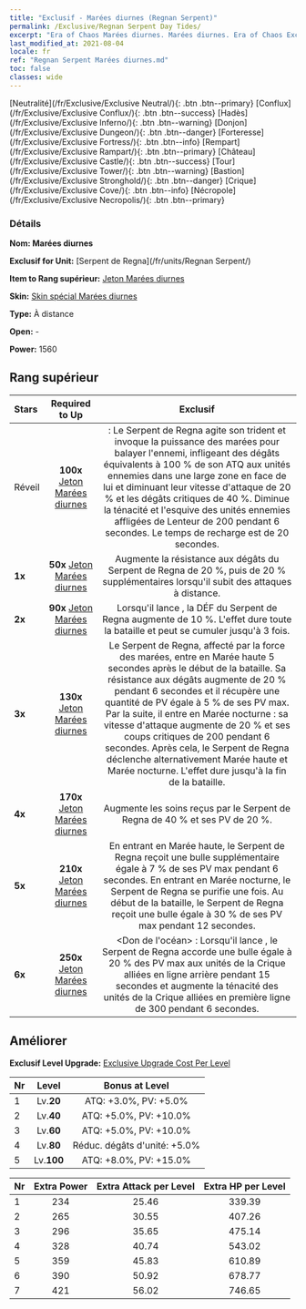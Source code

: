 ```yaml
---
title: "Exclusif - Marées diurnes (Regnan Serpent)"
permalink: /Exclusive/Regnan Serpent Day Tides/
excerpt: "Era of Chaos Marées diurnes. Marées diurnes. Era of Chaos Exclusif Marées diurnes. Serpent de Regna Exclusif."
last_modified_at: 2021-08-04
locale: fr
ref: "Regnan Serpent Marées diurnes.md"
toc: false
classes: wide
---
```

 [Neutralité](/fr/Exclusive/Exclusive Neutral/){: .btn .btn--primary} [Conflux](/fr/Exclusive/Exclusive Conflux/){: .btn .btn--success} [Hadès](/fr/Exclusive/Exclusive Inferno/){: .btn .btn--warning} [Donjon](/fr/Exclusive/Exclusive Dungeon/){: .btn .btn--danger} [Forteresse](/fr/Exclusive/Exclusive Fortress/){: .btn .btn--info} [Rempart](/fr/Exclusive/Exclusive Rampart/){: .btn .btn--primary} [Château](/fr/Exclusive/Exclusive Castle/){: .btn .btn--success} [Tour](/fr/Exclusive/Exclusive Tower/){: .btn .btn--warning} [Bastion](/fr/Exclusive/Exclusive Stronghold/){: .btn .btn--danger} [Crique](/fr/Exclusive/Exclusive Cove/){: .btn .btn--info} [Nécropole](/fr/Exclusive/Exclusive Necropolis/){: .btn .btn--primary} 

### Détails
 **Nom: Marées diurnes** 

 **Exclusif for Unit:** [Serpent de Regna](/fr/units/Regnan Serpent/) 

 **Item to Rang supérieur:** [Jeton Marées diurnes](/ItemsFR/con_1003/)

 **Skin:** [Skin spécial Marées diurnes](/ItemsFR/con_671/)

 **Type:** À distance

 **Open:** -

 **Power:** 1560

## Rang supérieur

  |     Stars    |  Required to Up | Exclusif |
  |:-------------|:---------------:|:---------------:|
  |  Réveil  | **100x** [Jeton Marées diurnes](/ItemsFR/con_1003/) | <Torrent infini> : Le Serpent de Regna agite son trident et invoque la puissance des marées pour balayer l'ennemi, infligeant des dégâts équivalents à 100 % de son ATQ aux unités ennemies dans une large zone en face de lui et diminuant leur vitesse d'attaque de 20 % et les dégâts critiques de 40 %. Diminue la ténacité et l'esquive des unités ennemies affligées de Lenteur de 200 pendant 6 secondes. Le temps de recharge est de 20 secondes. |
  | **1x** <i class="fas fa-star"/> | **50x** [Jeton Marées diurnes](/ItemsFR/con_1003/) | Augmente la résistance aux dégâts du Serpent de Regna de 20 %, puis de 20 % supplémentaires lorsqu'il subit des attaques à distance. |
  | **2x** <i class="fas fa-star"/> | **90x** [Jeton Marées diurnes](/ItemsFR/con_1003/) | Lorsqu'il lance <Torrent infini>, la DÉF du Serpent de Regna augmente de 10 %. L'effet dure toute la bataille et peut se cumuler jusqu'à 3 fois. |
  | **3x** <i class="fas fa-star"/> | **130x** [Jeton Marées diurnes](/ItemsFR/con_1003/) | Le Serpent de Regna, affecté par la force des marées, entre en Marée haute 5 secondes après le début de la bataille. Sa résistance aux dégâts augmente de 20 % pendant 6 secondes et il récupère une quantité de PV égale à 5 % de ses PV max. Par la suite, il entre en Marée nocturne : sa vitesse d'attaque augmente de 20 % et ses coups critiques de 200 pendant 6 secondes. Après cela, le Serpent de Regna déclenche alternativement Marée haute et Marée nocturne. L'effet dure jusqu'à la fin de la bataille. |
  | **4x** <i class="fas fa-star"/> | **170x** [Jeton Marées diurnes](/ItemsFR/con_1003/) | Augmente les soins reçus par le Serpent de Regna de 40 % et ses PV de 20 %. |
  | **5x** <i class="fas fa-star"/> | **210x** [Jeton Marées diurnes](/ItemsFR/con_1003/) | En entrant en Marée haute, le Serpent de Regna reçoit une bulle supplémentaire égale à 7 % de ses PV max pendant 6 secondes. En entrant en Marée nocturne, le Serpent de Regna se purifie une fois. Au début de la bataille, le Serpent de Regna reçoit une bulle égale à 30 % de ses PV max pendant 12 secondes. |
  | **6x** <i class="fas fa-star"/> | **250x** [Jeton Marées diurnes](/ItemsFR/con_1003/) | <Don de l'océan> : Lorsqu'il lance <Torrent infini>, le Serpent de Regna accorde une bulle égale à 20 % des PV max aux unités de la Crique alliées en ligne arrière pendant 15 secondes et augmente la ténacité des unités de la Crique alliées en première ligne de 300 pendant 6 secondes. |


## Améliorer
 **Exclusif Level Upgrade:** [Exclusive Upgrade Cost Per Level](/Exclusive/ExclusiveUpgradeCostPerLevel/)

  |  Nr  |   Level  | Bonus at Level |
  |:-----|:--------:|:--------------:|
  | 1 | Lv.**20** | ATQ: +3.0%, PV: +5.0% |
  | 2 | Lv.**40** | ATQ: +5.0%, PV: +10.0% |
  | 3 | Lv.**60** | ATQ: +5.0%, PV: +10.0% |
  | 4 | Lv.**80** | Réduc. dégâts d'unité: +5.0% |
  | 5 | Lv.**100** | ATQ: +8.0%, PV: +15.0% |


  |  Nr  |  Extra Power | Extra Attack per Level | Extra HP per Level |
  |:-----|:--------:|:--------:|:--------:|
  | 1 | 234 | 25.46 | 339.39 |
  | 2 | 265 | 30.55 | 407.26 |
  | 3 | 296 | 35.65 | 475.14 |
  | 4 | 328 | 40.74 | 543.02 |
  | 5 | 359 | 45.83 | 610.89 |
  | 6 | 390 | 50.92 | 678.77 |
  | 7 | 421 | 56.02 | 746.65 |


